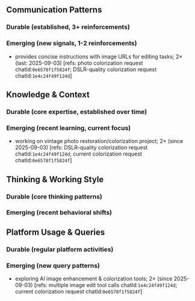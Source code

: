 ## Communication Patterns
### Durable (established, 3+ reinforcements)

### Emerging (new signals, 1-2 reinforcements)
- provides concise instructions with image URLs for editing tasks; 2× (last: 2025-09-03) [refs: photo colorization request chatId:`0e6578f1f5824f`; DSLR-quality colorization request chatId:`1e4c24f49f124d`]

## Knowledge & Context
### Durable (core expertise, established over time)

### Emerging (recent learning, current focus)
- working on vintage photo restoration/colorization project; 2× (since 2025-09-03) [refs: DSLR-quality colorization request chatId:`1e4c24f49f124d`; current colorization request chatId:`0e6578f1f5824f`]

## Thinking & Working Style
### Durable (core thinking patterns)

### Emerging (recent behavioral shifts)

## Platform Usage & Queries
### Durable (regular platform activities)

### Emerging (new query patterns)
- exploring AI image enhancement & colorization tools; 2× (since 2025-09-03) [refs: multiple image edit tool calls chatId:`1e4c24f49f124d`; current colorization request chatId:`0e6578f1f5824f`]